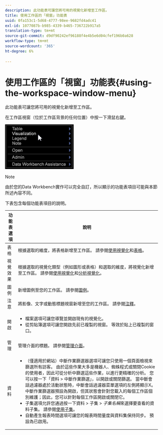 ```yaml
---
description: 此功能表可讓您將可用的視覺化新增至工作區。
title: 使用工作區的「視窗」功能表
uuid: 0fa153c1-5d68-4777-98ee-9682fd4adc41
exl-id: 1077087b-b985-4339-b465-736722b917a5
translation-type: tm+mt
source-git-commit: d9df90242ef96188f4e4b5e6d04cfef196b0a628
workflow-type: tm+mt
source-wordcount: '365'
ht-degree: 6%

---
```


# 使用工作區的「視窗」功能表{#using-the-workspace-window-menu}

此功能表可讓您將可用的視覺化新增至工作區。

在工作區視窗（位於工作區背景的任何位置）中按一下滑鼠右鍵。

![](assets/mnu_workspace.png)

>[!NOTE]
>
>由於您的Data Workbench實作可以完全自訂，所以顯示的功能表項目可能與本節所述內容不同。

下表包含每個功能表項目的說明。

<table id="table_00C0D3E6098E473E8D3B66F48FB635B3"> 
 <thead> 
  <tr> 
   <th colname="col1" class="entry"> 功能表選項 </th> 
   <th colname="col2" class="entry"> 說明 </th> 
  </tr> 
 </thead>
 <tbody> 
  <tr> 
   <td colname="col1"> 表格 </td> 
   <td colname="col2"> 根據選取的維度，將表格新增至工作區。 請參閱<a href="../../../home/c-get-started/c-vis/c-vis.md#concept-f6c7728d5aaa4304bbf2e4dfaed48739">使用視覺化</a>和<a href="../../../home/c-get-started/c-analysis-vis/c-tables/c-tables.md#concept-c632cb8ad9724f90ac5c294d52ae667f">表格</a>。 </td> 
  </tr> 
  <tr> 
   <td colname="col1"> 視覺效果 </td> 
   <td colname="col2"> 根據選取的視覺化類型（例如圖形或表格）和選取的維度，將視覺化新增至工作區。 請參閱<a href="../../../home/c-get-started/c-vis/c-vis.md#concept-f6c7728d5aaa4304bbf2e4dfaed48739">使用視覺化</a>和<a href="../../../home/c-get-started/c-analysis-vis/c-analysis-vis.md#concept-cb5b9716d3404b2b888a55b3efec1fa5">分析視覺化</a>。 </td> 
  </tr> 
  <tr> 
   <td colname="col1"> 圖例 </td> 
   <td colname="col2"> 新增圖例至您的工作區。 請參閱<a href="../../../home/c-get-started/c-analysis-vis/c-legends/c-legends.md#concept-ba7a886967314ee5aa358f5949665494">圖例</a>。 </td> 
  </tr> 
  <tr> 
   <td colname="col1"> 注意 </td> 
   <td colname="col2"> 將影像、文字或動態標題視窗新增至您的工作區。 請參閱<a href="../../../home/c-get-started/c-analysis-vis/c-annots/c-annots.md#concept-ab80edcbc4204dd78c73630511f75ab0">注釋</a>。 </td> 
  </tr> 
  <tr> 
   <td colname="col1"> 開啟 </td> 
   <td colname="col2"> <p> 
     <ul id="ul_173273B72EE24A52927B59E63F0BF19B"> 
      <li id="li_1EF395A0425047A9981891A0D9D29F07"><span class="wintitle">檔案</span>選項可讓您導覽並開啟現有的視覺化。 </li> 
      <li id="li_E02E8929B8E247B0A46F6D708C51B1E2"><span class="wintitle">從剪貼簿</span>選項可讓您開啟先前已複製的視窗。 等效於貼上已複製的窗口。 </li> 
     </ul> </p> </td> 
  </tr> 
  <tr> 
   <td colname="col1"> 管理 </td> 
   <td colname="col2"> 管理介面的標題。 請參閱<a href="../../../home/c-get-started/c-admin-intrf/c-admin-intrf.md#concept-855c1a91e1a948969fab592adca15f74">管理介面</a>。 </td> 
  </tr> 
  <tr> 
   <td colname="col1"> 資料 </td> 
   <td colname="col2"> <p> 
     <ul id="ul_CFAC2CBB10464079A78A9127C25482FF"> 
      <li id="li_78C64D2602674C2D85509422FF055D5C">（僅適用於網站）<span class="wintitle">中斷作業篩選器</span>選項可讓您只使用一個頁面檢視來篩選所有訪客。 由於這些作業大多是機器人、蜘蛛程式或關閉Cookie的使用者，因此可從分析中篩選這些作業，以進行更精確的分析。 您可以按一下「資料<span class="uicontrol"> &gt; <span class="uicontrol">中斷作業篩選</span>」，以開啟或關閉篩選。 </span>當<span class="wintitle">中斷會話過濾器</span>處於活動狀態時，<span class="wintitle">中斷會話過濾器</span>菜單選項的左側將顯示X。 <span class="wintitle">中斷作業篩選器</span>預設為開啟，但其狀態會針對您載入的每個工作區個別維護；因此，您可以針對每個工作區開啟或關閉它。 </li> 
      <li id="li_DB69A4EAD6964CCEAE59E1B2E9CED394"><span class="wintitle">子集</span>選項允許您通過按一下<span class="uicontrol">資料</span> &gt; <span class="uicontrol">子集</span> &gt; <i><span class="uicontrol">子集名稱</span></i>來選擇要查看的資料子集。 請參閱<a href="../../../home/c-get-started/c-vis/c-wk-subsets/c-wk-subsets.md#concept-43809322b6374d5cb2536630a13e943b">使用子集</a>。 </li> 
      <li id="li_1B3C3835F1F94028AA45FC29D04F8CF8"><span class="wintitle">自動產生報表時間</span>選項可讓您的報表時間量度與資料集保持同步。 預設為已啟用。 </li> 
     </ul> </p> </td> 
  </tr> 
 </tbody> 
</table>
